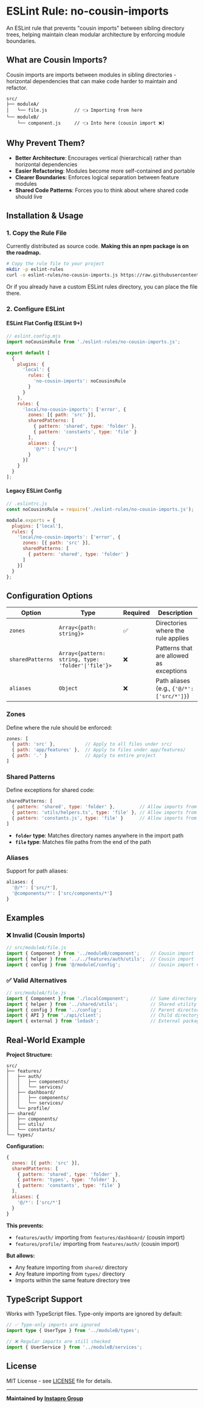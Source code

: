 # ESLint Rule: no-cousin-imports

An ESLint rule that prevents "cousin imports" between sibling directory trees, helping maintain clean modular architecture by enforcing module boundaries.

## What are Cousin Imports?

Cousin imports are imports between modules in sibling directories - horizontal dependencies that can make code harder to maintain and refactor.

```text
src/
├── moduleA/
│   └── file.js          // 👈 Importing from here
└── moduleB/
    └── component.js     // 👈 Into here (cousin import ❌)
```

## Why Prevent Them?

- **Better Architecture**: Encourages vertical (hierarchical) rather than horizontal dependencies
- **Easier Refactoring**: Modules become more self-contained and portable  
- **Clearer Boundaries**: Enforces logical separation between feature modules
- **Shared Code Patterns**: Forces you to think about where shared code should live

## Installation & Usage

### 1. Copy the Rule File

Currently distributed as source code. **Making this an npm package is on the roadmap.**

```bash
# Copy the rule file to your project
mkdir -p eslint-rules
curl -o eslint-rules/no-cousin-imports.js https://raw.githubusercontent.com/instapro/eslint-rule-no-cousin-imports/main/src/no-cousin-imports.js
```

Or if you already have a custom ESLint rules directory, you can place the file there.

### 2. Configure ESLint

#### ESLint Flat Config (ESLint 9+)

```javascript
// eslint.config.mjs
import noCousinsRule from './eslint-rules/no-cousin-imports.js';

export default [
  {
    plugins: {
      'local': {
        rules: {
          'no-cousin-imports': noCousinsRule
        }
      }
    },
    rules: {
      'local/no-cousin-imports': ['error', {
        zones: [{ path: 'src' }],
        sharedPatterns: [
          { pattern: 'shared', type: 'folder' },
          { pattern: 'constants', type: 'file' }
        ],
        aliases: {
          '@/*': ['src/*']
        }
      }]
    }
  }
];
```

#### Legacy ESLint Config

```javascript
// .eslintrc.js
const noCousinsRule = require('./eslint-rules/no-cousin-imports.js');

module.exports = {
  plugins: ['local'],
  rules: {
    'local/no-cousin-imports': ['error', {
      zones: [{ path: 'src' }],
      sharedPatterns: [
        { pattern: 'shared', type: 'folder' }
      ]
    }]
  }
};
```

## Configuration Options

| Option | Type | Required | Description |
|--------|------|----------|-------------|
| `zones` | `Array<{path: string}>` | ✅ | Directories where the rule applies |
| `sharedPatterns` | `Array<{pattern: string, type: 'folder'\|'file'}>` | ❌ | Patterns that are allowed as exceptions |
| `aliases` | `Object` | ❌ | Path aliases (e.g., `{'@/*': ['src/*']}`) |

### Zones

Define where the rule should be enforced:

```javascript
zones: [
  { path: 'src' },           // Apply to all files under src/
  { path: 'app/features' },  // Apply to files under app/features/
  { path: '.' }              // Apply to entire project
]
```

### Shared Patterns

Define exceptions for shared code:

```javascript
sharedPatterns: [
  { pattern: 'shared', type: 'folder' },         // Allow imports from any 'shared' folder
  { pattern: 'utils/helpers.ts', type: 'file' }, // Allow imports from 'utils/helpers.ts' files
  { pattern: 'constants.js', type: 'file' }      // Allow imports from any 'constants.js' file
]
```

- **`folder` type**: Matches directory names anywhere in the import path
- **`file` type**: Matches file paths from the end of the path

### Aliases

Support for path aliases:

```javascript
aliases: {
  '@/*': ['src/*'],
  '@components/*': ['src/components/*']
}
```

## Examples

### ❌ Invalid (Cousin Imports)

```javascript
// src/moduleA/file.js
import { Component } from '../moduleB/component';    // Cousin import
import { helper } from '../../features/auth/utils';  // Cousin import  
import { config } from '@/moduleC/config';           // Cousin import via alias
```

### ✅ Valid Alternatives

```javascript
// src/moduleA/file.js
import { Component } from './localComponent';        // Same directory
import { helper } from '../shared/utils';            // Shared utility (allowed pattern)
import { config } from '../config';                  // Parent directory
import { API } from './api/client';                  // Child directory
import { external } from 'lodash';                   // External package
```

## Real-World Example

**Project Structure:**

```text
src/
├── features/
│   ├── auth/
│   │   ├── components/
│   │   └── services/
│   ├── dashboard/
│   │   ├── components/
│   │   └── services/
│   └── profile/
├── shared/
│   ├── components/
│   ├── utils/
│   └── constants/
└── types/
```

**Configuration:**

```javascript
{
  zones: [{ path: 'src' }],
  sharedPatterns: [
    { pattern: 'shared', type: 'folder' },
    { pattern: 'types', type: 'folder' },
    { pattern: 'constants', type: 'file' }
  ],
  aliases: {
    '@/*': ['src/*']
  }
}
```

**This prevents:**

- `features/auth/` importing from `features/dashboard/` (cousin import)
- `features/profile/` importing from `features/auth/` (cousin import)

**But allows:**

- Any feature importing from `shared/` directory
- Any feature importing from `types/` directory
- Imports within the same feature directory tree

## TypeScript Support

Works with TypeScript files. Type-only imports are ignored by default:

```typescript
// ✅ Type-only imports are ignored
import type { UserType } from '../moduleB/types';

// ❌ Regular imports are still checked  
import { UserService } from '../moduleB/services';
```

## License

MIT License - see [LICENSE](LICENSE) file for details.

---

**Maintained by [Instapro Group](https://github.com/instapro)**
